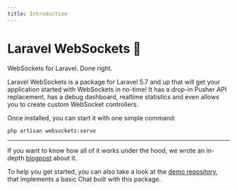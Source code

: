 ```yaml
---
title: Introduction
---
```


# Laravel WebSockets :satellite:
WebSockets for Laravel. Done right.

Laravel WebSockets is a package for Laravel 5.7 and up that will get your application started with WebSockets in no-time!  It has a drop-in Pusher API replacement, has a debug dashboard, realtime statistics and even allows you to create custom WebSocket controllers.

Once installed, you can start it with one simple command:

```php
php artisan websockets:serve
```

---

If you want to know how all of it works under the hood, we wrote an in-depth [blogpost](https://murze.be/introducing-laravel-websockets-an-easy-to-use-websocket-server-implemented-in-php) about it.

To help you get started, you can also take a look at the [demo repository](https://github.com/beyondcode/laravel-websockets-demo), that implements a basic Chat built with this package.
